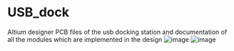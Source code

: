 # USB_dock
Altium designer PCB files of the usb docking station and documentation of all the modules which are implemented in the design 
![image](https://github.com/user-attachments/assets/4fd282f7-35eb-41e8-b9c7-43062fd5cb07)
![image](https://github.com/user-attachments/assets/1f084374-c164-4329-955b-437f7631386b)


